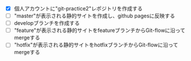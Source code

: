 - [X] 個人アカウントに"git-practice2"レポジトリを作成する
- [ ] "master"が表示される静的サイトを作成し、github pagesに反映する
- [ ] developブランチを作成する
- [ ] "feature"が表示される静的サイトをfeatureブランチからGit-flowに沿ってmergeする
- [ ] "hotfix"が表示される静的サイトをhotfixブランチからGit-flowに沿ってmergeする